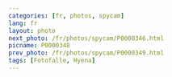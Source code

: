 ```yaml
---
categories: [fr, photos, spycam]
lang: fr
layout: photo
next_photo: /fr/photos/spycam/P0000346.html
picname: P0000348
prev_photo: /fr/photos/spycam/P0000349.html
tags: [Fotofalle, Hyena]
---
```

